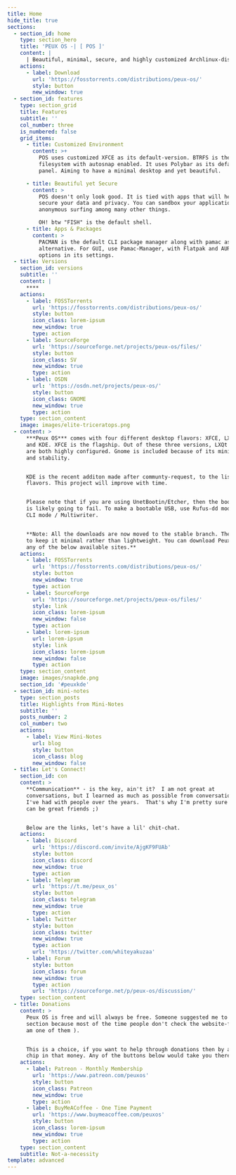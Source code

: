 ```yaml
---
title: Home
hide_title: true
sections:
  - section_id: home
    type: section_hero
    title: 'PEUX OS -| [ POS ]'
    content: |
      | Beautiful, minimal, secure, and highly customized Archlinux-distro
    actions:
      - label: Download
        url: 'https://fosstorrents.com/distributions/peux-os/'
        style: button
        new_window: true
  - section_id: features
    type: section_grid
    title: Features
    subtitle: ''
    col_number: three
    is_numbered: false
    grid_items:
      - title: Customized Environment
        content: >+
          POS uses customized XFCE as its default-version. BTRFS is the default
          filesystem with autosnap enabled. It uses Polybar as its default
          panel. Aiming to have a minimal desktop and yet beautiful.

      - title: Beautiful yet Secure
        content: >
          POS doesn't only look good. It is tied with apps that will help you
          secure your data and privacy. You can sandbox your applications, do
          anonymous surfing among many other things.

          OH! btw "FISH" is the default shell.
      - title: Apps & Packages
        content: >
          PACMAN is the default CLI package manager along with pamac as an
          alternative. For GUI, use Pamac-Manager, with Flatpak and AUR support
          options in its settings.
  - title: Versions
    section_id: versions
    subtitle: ''
    content: |
      ****
    actions:
      - label: FOSSTorrents
        url: 'https://fosstorrents.com/distributions/peux-os/'
        style: button
        icon_class: lorem-ipsum
        new_window: true
        type: action
      - label: SourceForge
        url: 'https://sourceforge.net/projects/peux-os/files/'
        style: button
        icon_class: SV
        new_window: true
        type: action
      - label: OSDN
        url: 'https://osdn.net/projects/peux-os/'
        style: button
        icon_class: GNOME
        new_window: true
        type: action
    type: section_content
    image: images/elite-triceratops.png
  - content: >
      ***Peux OS*** comes with four different desktop flavors: XFCE, LXQt, Gnome
      and KDE. XFCE is the flagship. Out of these three versions, LXQt and XFCE
      are both highly configured. Gnome is included because of its minimalism
      and stability. 


      KDE is the recent additon made after communty-request, to the list of
      flavors. This project will improve with time.


      Please note that if you are using UnetBootin/Etcher, then the boot-process
      is likely going to fail. To make a bootable USB, use Rufus-dd mode / dd -
      CLI mode / Multiwriter.


      **Note: All the downloads are now moved to the stable branch. The aim is
      to keep it minimal rather than lightweight. You can download Peux OS from
      any of the below available sites.**
    actions:
      - label: FOSSTorrents
        url: 'https://fosstorrents.com/distributions/peux-os/'
        style: button
        new_window: true
        type: action
      - label: SourceForge
        url: 'https://sourceforge.net/projects/peux-os/files/'
        style: link
        icon_class: lorem-ipsum
        new_window: false
        type: action
      - label: lorem-ipsum
        url: lorem-ipsum
        style: link
        icon_class: lorem-ipsum
        new_window: false
        type: action
    type: section_content
    image: images/snapkde.png
    section_id: '#peuxkde'
  - section_id: mini-notes
    type: section_posts
    title: Highlights from Mini-Notes
    subtitle: ''
    posts_number: 2
    col_number: two
    actions:
      - label: View Mini-Notes
        url: blog
        style: button
        icon_class: blog
        new_window: false
  - title: Let's Connect!
    section_id: con
    content: >
      **Communication** - is the key, ain't it?  I am not great at
      conversations, but I learned as much as possible from conversations that
      I've had with people over the years.  That's why I'm pretty sure that we
      can be great friends ;)


      Below are the links, let's have a lil' chit-chat.
    actions:
      - label: Discord
        url: 'https://discord.com/invite/AjgKF9FUAb'
        style: button
        icon_class: discord
        new_window: true
        type: action
      - label: Telegram
        url: 'https://t.me/peux_os'
        style: button
        icon_class: telegram
        new_window: true
        type: action
      - label: Twitter
        style: button
        icon_class: twitter
        new_window: true
        type: action
        url: 'https://twitter.com/whiteyakuzaa'
      - label: Forum
        style: button
        icon_class: forum
        new_window: true
        type: action
        url: 'https://sourceforge.net/p/peux-os/discussion/'
    type: section_content
  - title: Donations
    content: >
      Peux OS is free and will always be free. Someone suggested me to keep this
      section because most of the time people don't check the website-footer ( I
      am one of them ).


      This is a choice, if you want to help through donations then by all means
      chip in that money. Any of the buttons below would take you there:
    actions:
      - label: Patreon - Monthly Membership
        url: 'https://www.patreon.com/peuxos'
        style: button
        icon_class: Patreon
        new_window: true
        type: action
      - label: BuyMeACoffee - One Time Payment
        url: 'https://www.buymeacoffee.com/peuxos'
        style: button
        icon_class: lorem-ipsum
        new_window: true
        type: action
    type: section_content
    subtitle: Not-a-necessity
template: advanced
---
```

